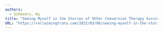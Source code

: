 ```yaml
---
authors:
  - Schevers, Ky
title: "Seeing Myself in the Stories of Other Conversion Therapy Survivors"
URL: "https://reclaimingtrans.com/2022/03/06/seeing-myself-in-the-stories-of-other-conversion-therapy-survivors"
---
```

